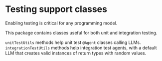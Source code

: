 # Testing support classes

Enabling testing is critical for any programming model.

This package contains classes useful for both unit and integration testing.

`unitTestUtils` methods help unit test `@Agent` classes calling LLMs.
`integrationTestUtils` methods help integration test agents, with a default LLM that creates valid instances of return
types with random values.